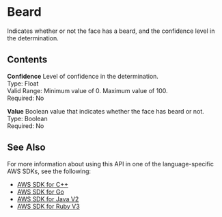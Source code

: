 # Beard<a name="API_Beard"></a>

Indicates whether or not the face has a beard, and the confidence level in the determination\.

## Contents<a name="API_Beard_Contents"></a>

 **Confidence**   <a name="rekognition-Type-Beard-Confidence"></a>
Level of confidence in the determination\.  
Type: Float  
Valid Range: Minimum value of 0\. Maximum value of 100\.  
Required: No

 **Value**   <a name="rekognition-Type-Beard-Value"></a>
Boolean value that indicates whether the face has beard or not\.  
Type: Boolean  
Required: No

## See Also<a name="API_Beard_SeeAlso"></a>

For more information about using this API in one of the language\-specific AWS SDKs, see the following:
+  [AWS SDK for C\+\+](https://docs.aws.amazon.com/goto/SdkForCpp/rekognition-2016-06-27/Beard) 
+  [AWS SDK for Go](https://docs.aws.amazon.com/goto/SdkForGoV1/rekognition-2016-06-27/Beard) 
+  [AWS SDK for Java V2](https://docs.aws.amazon.com/goto/SdkForJavaV2/rekognition-2016-06-27/Beard) 
+  [AWS SDK for Ruby V3](https://docs.aws.amazon.com/goto/SdkForRubyV3/rekognition-2016-06-27/Beard) 